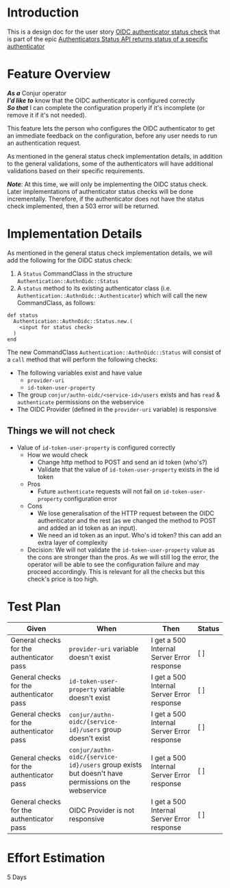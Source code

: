 # Introduction

This is a design doc for the user story [OIDC authenticator status check](https://github.com/cyberark/conjur/issues/1063) that is part of the epic [Authenticators Status API returns status of a specific authenticator](https://github.com/cyberark/conjur/issues/1062)

# Feature Overview

***As a*** Conjur operator\
***I'd like to*** know that the OIDC authenticator is configured correctly\
***So that*** I can complete the configuration properly if it's incomplete (or remove
it if it's not needed).

This feature lets the person who configures the OIDC authenticator to get an immediate feedback
on the configuration, before any user needs to run an authentication request.

As mentioned in the general status check implementation details, in addition to the general validations,
some of the authenticators will have additional validations based on their specific requirements.  

***Note***: At this time, we will only be implementing the OIDC status check. 
Later implementations of authenticator status checks will be done incrementally. 
Therefore, if the authenticator does not have the status check implemented, then a 503 error will 
be returned. 

# Implementation Details

As mentioned in the general status check implementation details, we will add the following for the 
OIDC status check:

1. A `Status` CommandClass in the structure `Authentication::AuthnOidc::Status`
1. A `status` method to its existing authenticator class (i.e. `Authentication::AuthnOidc::Authenticator`)
which will call the new CommandClass, as follows: 
 
 ```
 def status
   Authentication::AuthnOidc::Status.new.(
     <input for status check>
   )
 end
 ``` 

The new CommandClass `Authentication::AuthnOidc::Status` will consist of a
`call` method that will perform the following checks:

- The following variables exist and have value
    - `provider-uri`
    - `id-token-user-property`
- The group `conjur/authn-oidc/<service-id>/users` exists and has `read` & `authenticate` 
permissions on the webservice
- The OIDC Provider (defined in the `provider-uri` variable) is responsive

## Things we will not check
- Value of `id-token-user-property` is configured correctly
    - How we would check
        - Change http method to POST and send an id token (who's?)
        - Validate that the value of `id-token-user-property` exists in the id token
    - Pros
        - Future `authenticate` requests will not fail on `id-token-user-property` configuration 
        error
    - Cons
        - We lose generalisation of the HTTP request between the OIDC authenticator and the rest (as we changed the method to POST and added an id token as an input).
        - We need an id token as an input. Who's id token? this can add an extra layer of complexity 
    - Decision: We will not validate the `id-token-user-property` value as the cons are 
    stronger than the pros. As we will still log the error, the operator will be able to 
    see the configuration failure and may proceed accordingly. This is relevant for all the 
    checks but this check's price is too high.

# Test Plan

| **Given**                                 | **When**                                                                                           | **Then**                                   | **Status** |
|-------------------------------------------|----------------------------------------------------------------------------------------------------|--------------------------------------------|------------|
| General checks for the authenticator pass | `provider-uri` variable doesn't exist                                                              | I get a 500 Internal Server Error response | [ ]        |
| General checks for the authenticator pass | `id-token-user-property` variable doesn't exist                                                    | I get a 500 Internal Server Error response | [ ]        |
| General checks for the authenticator pass | `conjur/authn-oidc/{service-id}/users` group doesn't exist                                         | I get a 500 Internal Server Error response | [ ]        |
| General checks for the authenticator pass | `conjur/authn-oidc/{service-id}/users` group exists but doesn't have permissions on the webservice | I get a 500 Internal Server Error response | [ ]        |
| General checks for the authenticator pass | OIDC Provider is not responsive                                                                    | I get a 500 Internal Server Error response | [ ]        |

# Effort Estimation

5 Days
